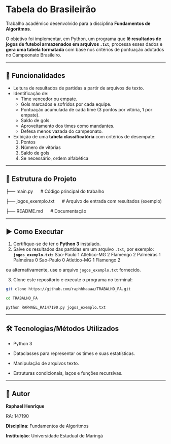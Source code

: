# Tabela do Brasileirão

Trabalho acadêmico desenvolvido para a disciplina **Fundamentos de Algoritmos**.  

O objetivo foi implementar, em Python, um programa que **lê resultados de jogos de futebol armazenados em arquivos `.txt`**, processa esses dados e **gera uma tabela formatada** com base nos critérios de pontuação adotados no Campeonato Brasileiro.

---

## 📌 Funcionalidades

- Leitura de resultados de partidas a partir de arquivos de texto.
- Identificação de:
  - Time vencedor ou empate.
  - Gols marcados e sofridos por cada equipe.
  - Pontuação acumulada de cada time (3 pontos por vitória, 1 por empate).
  - Saldo de gols.
  - Aproveitamento dos times como mandantes.
  - Defesa menos vazada do campeonato.
- Exibição de uma **tabela classificatória** com critérios de desempate:
  1. Pontos
  2. Número de vitórias
  3. Saldo de gols
  4. Se necessário, ordem alfabética

---

## 📂 Estrutura do Projeto
├── main.py &nbsp;&nbsp;&nbsp;&nbsp;&nbsp;# Código principal do trabalho

├── jogos_exemplo.txt &nbsp;&nbsp;&nbsp;&nbsp;&nbsp;# Arquivo de entrada com resultados (exemplo)

├── README.md &nbsp;&nbsp;&nbsp;&nbsp;&nbsp;# Documentação

---

## ▶️ Como Executar

1. Certifique-se de ter o **Python 3** instalado.
2. Salve os resultados das partidas em um arquivo `.txt`, por exemplo: 
**`jogos_exemplo.txt`:**
Sao-Paulo 1 Atletico-MG 2
Flamengo 2 Palmeiras 1
Palmeiras 0 Sao-Paulo 0
Atletico-MG 1 Flamengo 2

ou alternativamente, use o arquivo `jogos_exemplo.txt` fornecido.

3. Clone este reposítorio e execute o programa no terminal:
```bash
git clone https://github.com/raphhhaaaa/TRABALHO_FA.git
```
```bash
cd TRABALHO_FA
```
```bash
python RAPHAEL_RA147190.py jogos_exemplo.txt
```

---

## 🛠️ Tecnologias/Métodos Utilizados

- Python 3

- Dataclasses para representar os times e suas estatísticas.

- Manipulação de arquivos texto.

- Estruturas condicionais, laços e funções recursivas.

---

## 👤 Autor

**Raphael Henrique**

RA: 147190

**Disciplina**: Fundamentos de Algoritmos

**Instituição**: Universidade Estadual de Maringá
